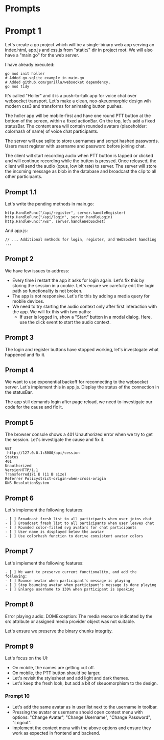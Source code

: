 # Prompts

# Prompt 1

Let's create a go project which will be a single-binary web app serving an index.html, app.js and css.js from "static/" dir in project root. We will also have a "main.go" for the web server.

I have already executed:

```
go mod init holler
# Added go-sqlite example in main.go
# Added github.com/gorilla/websocket dependency.
go mod tidy
```

It's called "Holler" and it is a push-to-talk app for voice chat over websocket transport. Let's make a clean, neo-skeuomorphic design wih modern css3 and transforms for animating button pushes.

The holler app will be mobile-first and have one round PTT button at the bottom of the screen, within a fixed actionBar. On the top, let's add a fixed statusBar. The content area will contain rounded avatars (placeholder: colorhash of name) of voice chat participants.

The server will use sqlite to store usernames and scrypt hashed passwords. Users must register with username and password before joining chat.

The client will start recording audio when PTT button is tapped or clicked and will continue recording while the button is pressed. Once released, the client will send the audio (opus, low bit rate) to server. The server will store the incoming message as blob in the database and broadcast the clip to all other participants.

## Prompt 1.1

Let's write the pending methods in main.go:

```
http.HandleFunc("/api/register", server.handleRegister)
http.HandleFunc("/api/login", server.handleLogin)
http.HandleFunc("/ws", server.handleWebSocket)
```

And app.js:

```
// ... Additional methods for login, register, and WebSocket handling ...
```

## Prompt 2

We have few issues to address:

- Every time i restart the app it asks for login again. Let's fix this by storing the session in a cookie. Let's ensure we carefully edit the login path so functionality is not broken.
- The app is not responsive. Let's fix this by adding a media query for mobile devices.
- We need to try starting the audio context only after first interaction with the app. We will fix this with two paths:
  - If user is logged in, show a "Start" button in a modal dialog. Here, use the click event to start the audio context.

## Prompt 3

The login and register buttons   have stopped working, let's investogate what happened and fix it.

## Prompt 4

We want to use exponential backoff for reconnecting to the websocket server. Let's implement this in app.js. Display the status of the connection in the statusBar.

The app still demands login after page reload, we need to investigate our code for the cause and fix it.

## Prompt 5

The browser console shows a 401 Unauthorized error when we try to get the session. Let's investigate the cause and fix it.

```
GET
 http://127.0.0.1:8080/api/session
Status
401
Unauthorized
VersionHTTP/1.1
Transferred171 B (11 B size)
Referrer Policystrict-origin-when-cross-origin
DNS ResolutionSystem
```

## Prompt 6

Let's implement the following features:

```
- [ ] Broadcast fresh list to all participants when user joins chat
- [ ] Broadcast fresh list to all participants when user leaves chat
- [ ] Rounded color-filled svg avatars for chat participants
- [ ] User name is displayed below the avatar
- [ ] Use colorhash function to derive consistent avatar colors
```

## Prompt 7

Let's implement the following features:

```
- [ ] We want to preserve current functionality, and add the following:
- [ ] Bounce avatar when participant's message is playing
- [ ] Stop bouncing avatar when participant's message is done playing
- [ ] Enlarge username to 130% when participant is speaking
```

## Prompt 8

Error playing audio: DOMException: The media resource indicated by the src attribute or assigned media provider object was not suitable.

Let's ensure we preserve the binary chunks integrity.

## Prompt 9

Let's focus on the UI:

- On mobile, the names are getting cut off.
- On mobile, the PTT button should be larger.
- Let's revisit the stylesheet and add light and dark themes.
- Let's keep the fresh look, but add a bit of skeuomorphism to the design.

### Prompt 10

- Let's add the same avatar as in user list next to the username in toolbar.
- Pressing the avatar or username should open context menu with options: "Change Avatar", "Change Username", "Change Password", "Logout".
- Implement the context menu with the above options and ensure they work as expected in frontend and backend.
